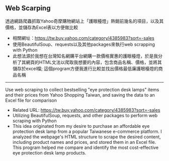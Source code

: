 ## Web Scarping

透過網路爬蟲抓取Yahoo奇摩購物網站上「護眼檯燈」熱銷前幾名的項目，以及其價格，並儲存為Excel表以方便做比較<br>
- 相關網址：https://tw.buy.yahoo.com/category/4385983?sort=-sales
- 使用BeautifulSoup、requests以及其他packages來執行web scrapping with Python
- 此想法源於我想在台灣知名網購平台網購一款價格實惠的護眼檯燈，於是我分析了其網頁的HTML文法以爬取我想要的內容，包含商品名稱、價格，並將其儲存於excel檔; 這個program方便我進行比較並找出價格最低廉護眼檯燈的商品名稱
<hr>


Use web scraping to collect bestselling "eye protection desk lamps" items and their prices from Yahoo Shopping Taiwan, and saving the data to an Excel file for comparison
- Related URL: https://tw.buy.yahoo.com/category/4385983?sort=-sales
- Utilizing BeautifulSoup, requests, and other packages to perform web scraping with Python
- This idea originated from my desire to purchase an affordable eye protection desk lamp from a popular Taiwanese e-commerce platform. I analyzed the webpage's HTML structure to scrape the desired content, including product names and prices, and stored them in an Excel file. This program helped me compare and identify the most cost-effective eye protection desk lamp products.



